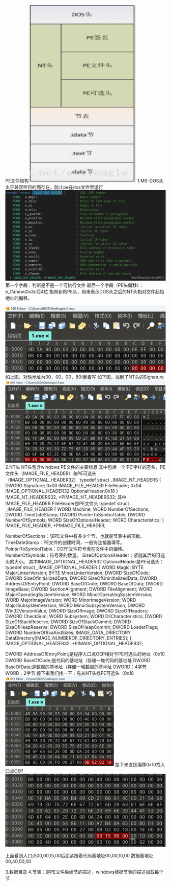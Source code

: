 PE文件结构
![alt text](image.png)
1.MS-DOS头
出于兼容性目的而存在，防止pe在dos文件里运行
![alt text](image-1.png)
第一个字段：判断是不是一个可执行文件
最后一个字段（PE头偏移）：e_Ifanew(0x3c后4位 指向新的PE头，用来表示DOS头之后的NT头相对文件起始地址的偏移。

![alt text](image-2.png)
如上图，对映地址为00，00，00，80(倒着写
如下图，找到了NT头的Signature
![alt text](image-3.png)
2.NT头
NT头包含windows PE文件的主要信息
其中包括一个‘PE’字样的签名，PE文件头（IMAGE_FILE_HEADER）和PE可选头（IMAGE_OPTIONAL_HEADER32）
typedef struct _IMAGE_NT_HEADERS {
    DWORD Signature;                       0x00
    IMAGE_FILE_HEADER FileHeader;          0x04
    IMAGE_OPTIONAL_HEADER32 OptionalHeader;0x18
} IMAGE_NT_HEADERS32, *PIMAGE_NT_HEADERS32;
其中IMAGE_FILE_HEADER FileHeader是PE文件头
typedef struct _IMAGE_FILE_HEADER {
    WORD    Machine;
    WORD    NumberOfSections;
    DWORD   TimeDateStamp;
    DWORD   PointerToSymbolTable;
    DWORD   NumberOfSymbols;
    WORD    SizeOfOptionalHeader;
    WORD    Characteristics;
} IMAGE_FILE_HEADER, *PIMAGE_FILE_HEADER;

NumberOfSections：该PE文件中有多少个节，也就是节表中的项数。
TimeDateStamp：PE文件的创建时间，一般有连接器填写。
PointerToSymbolTable：COFF文件符号表在文件中的偏移。
NumberOfSymbols：符号表的数量。
SizeOfOptionalHeader：紧随其后的可选头的大小。
其中IMAGE_OPTIONAL_HEADER32 OptionalHeader是PE可选头：
typedef struct _IMAGE_OPTIONAL_HEADER {
    WORD    Magic;
    BYTE    MajorLinkerVersion;
    BYTE    MinorLinkerVersion;
    DWORD   SizeOfCode;
    DWORD   SizeOfInitializedData;
    DWORD   SizeOfUninitializedData;
    DWORD   AddressOfEntryPoint;
    DWORD   BaseOfCode;
    DWORD   BaseOfData;
    DWORD   ImageBase;
    DWORD   SectionAlignment;
    DWORD   FileAlignment;
    WORD    MajorOperatingSystemVersion;
    WORD    MinorOperatingSystemVersion;
    WORD    MajorImageVersion;
    WORD    MinorImageVersion;
    WORD    MajorSubsystemVersion;
    WORD    MinorSubsystemVersion;
    DWORD   Win32VersionValue;
    DWORD   SizeOfImage;
    DWORD   SizeOfHeaders;
    DWORD   CheckSum;
    WORD    Subsystem;
    WORD    DllCharacteristics;
    DWORD   SizeOfStackReserve;
    DWORD   SizeOfStackCommit;
    DWORD   SizeOfHeapReserve;
    DWORD   SizeOfHeapCommit;
    DWORD   LoaderFlags;
    DWORD   NumberOfRvaAndSizes;
    IMAGE_DATA_DIRECTORY DataDirectory[IMAGE_NUMBEROF_DIRECTORY_ENTRIES];
} IMAGE_OPTIONAL_HEADER32, *PIMAGE_OPTIONAL_HEADER32;

DWORD   AddressOfEntryPoint;是程序入口点OEP相对于PE可选头的地址（0x10
DWORD   BaseOfCode;是代码的基地址（存储一堆代码的基地址
DWORD   BaseOfData;是数据的基地址（存储一堆数据的基地址
DWORD：4字节                         WORD：2字节
接下来我们找一下：先从NT头找PE可选头（0x18
![alt text](image-4.png)
接下来直接偏移0x10找入口点OEP
![alt text](image-5.png)

上面看到入口点00,00,15,00后面紧跟着代码基地址00,00,10,00
数据基地址00,40,00,00

3.数据目录
4.节表：是PE文件后续节的描述，windows根据节表的描述加载每个节